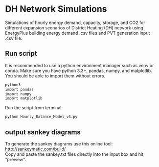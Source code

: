 # DH Network Simulations

Simulations of hourly energy demand, capacity, storage, and CO2 for different expansion scenarios of 
District Heating (DH) network using EnergyPlus building energy demand .csv files and
PVT generation input .csv file.

## Run script
It is recommended to use a python environment manager such as venv or conda. Make sure you have python 3.3+, pandas, numpy, and matplotlib. You should be able to import them without errors.
```bash
python3
import pandas
import numpy
import matplotlib
```
Run the script from terminal:
```bash
python Hourly_Balance_Model_v3.py
```

## output sankey diagrams
To generate the sankey diagrams use this online tool: http://sankeymatic.com/build/ <br>
Copy and paste the sankey.txt files directly into the input box and hit "preview".